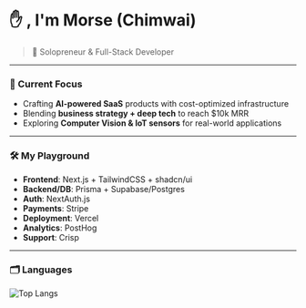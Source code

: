 # ✋ , I'm Morse (Chimwai)
> 🦜 Solopreneur & Full-Stack Developer

---

### 🌱 Current Focus
- Crafting **AI-powered SaaS** products with cost-optimized infrastructure  
- Blending **business strategy + deep tech** to reach $10k MRR  
- Exploring **Computer Vision & IoT sensors** for real-world applications  

---

### 🛠️ My Playground
- **Frontend**: Next.js + TailwindCSS + shadcn/ui  
- **Backend/DB**: Prisma + Supabase/Postgres  
- **Auth**: NextAuth.js  
- **Payments**: Stripe  
- **Deployment**: Vercel  
- **Analytics**: PostHog  
- **Support**: Crisp  

---

### 🗂️ Languages
![Top Langs](https://github-readme-stats.vercel.app/api/top-langs/?username=morsechimwai&layout=compact&theme=radical)
